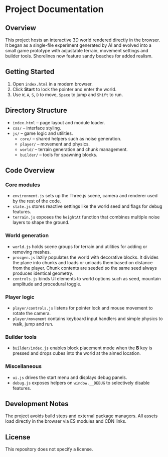 # Project Documentation

## Overview
This project hosts an interactive 3D world rendered directly in the browser. It began as a single-file experiment generated by AI and evolved into a small game prototype with adjustable terrain, movement settings and builder tools. Shorelines now feature sandy beaches for added realism.

## Getting Started
1. Open `index.html` in a modern browser.
2. Click **Start** to lock the pointer and enter the world.
3. Use `W`, `A`, `S`, `D` to move, `Space` to jump and `Shift` to run.

## Directory Structure
- `index.html` – page layout and module loader.
- `css/` – interface styling.
- `js/` – game logic and utilities.
  - `core/` – shared helpers such as noise generation.
  - `player/` – movement and physics.
  - `world/` – terrain generation and chunk management.
  - `builder/` – tools for spawning blocks.

## Code Overview

### Core modules
- `environment.js` sets up the Three.js scene, camera and renderer used by the rest of the code.
- `state.js` stores reactive settings like the world seed and flags for debug features.
- `terrain.js` exposes the `heightAt` function that combines multiple noise layers to shape the ground.

### World generation
- `world.js` holds scene groups for terrain and utilities for adding or removing meshes.
- `procgen.js` lazily populates the world with decorative blocks. It divides the plane into chunks and loads or unloads them based on distance from the player. Chunk contents are seeded so the same seed always produces identical geometry.
- `controls.js` binds UI elements to world options such as seed, mountain amplitude and procedural toggle.

### Player logic
- `player/controls.js` listens for pointer lock and mouse movement to rotate the camera.
- `player/movement` contains keyboard input handlers and simple physics to walk, jump and run.

### Builder tools
- `builder/index.js` enables block placement mode when the **B** key is pressed and drops cubes into the world at the aimed location.

### Miscellaneous
- `ui.js` drives the start menu and displays debug panels.
- `debug.js` exposes helpers on `window.__DEBUG` to selectively disable features.

## Development Notes
The project avoids build steps and external package managers. All assets load directly in the browser via ES modules and CDN links.

## License
This repository does not specify a license.
